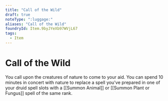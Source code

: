 ```yaml
---
title: "Call of the Wild"
draft: true
noteType: ":luggage:"
aliases: "Call of the Wild"
foundryId: Item.9byJYeXb97WVjL67
tags:
  - Item
---
```


# Call of the Wild

You call upon the creatures of nature to come to your aid. You can spend 10 minutes in concert with nature to replace a spell you've prepared in one of your druid spell slots with a [[Summon Animal]] or [[Summon Plant or Fungus]] spell of the same rank.
